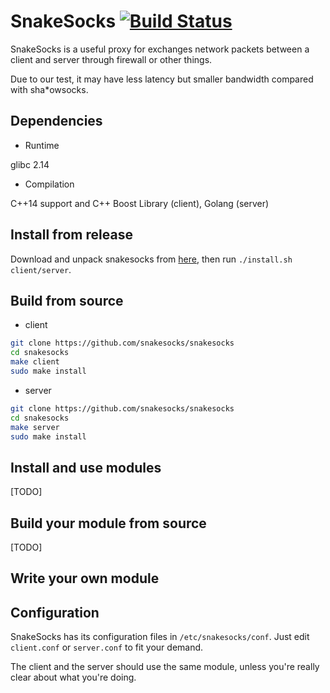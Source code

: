 # SnakeSocks [![Build Status](https://travis-ci.org/SnakeSocks/snakesocks.svg?branch=master)](https://travis-ci.org/SnakeSocks/snakesocks)

SnakeSocks is a useful proxy for exchanges network packets between a client and server through firewall or other things. 

Due to our test, it may have less latency but smaller bandwidth compared with sha*owsocks.

## Dependencies

- Runtime

glibc 2.14

- Compilation

C++14 support and C++ Boost Library (client), Golang (server)

## Install from release

Download and unpack snakesocks from [here](https://github.com/snakesocks/snakesocks/releases), then run `./install.sh client/server`.

## Build from source

- client
```sh
git clone https://github.com/snakesocks/snakesocks
cd snakesocks
make client
sudo make install
```
- server
```sh
git clone https://github.com/snakesocks/snakesocks
cd snakesocks
make server
sudo make install
```
## Install and use modules

[TODO]

## Build your module from source

[TODO]

## Write your own module

## Configuration

SnakeSocks has its configuration files in `/etc/snakesocks/conf`. Just edit `client.conf` or `server.conf` to fit your demand.

The client and the server should use the same module, unless you're really clear about what you're doing.
